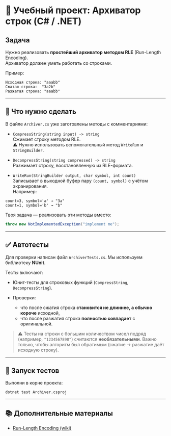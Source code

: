 
# 📘 Учебный проект: Архиватор строк (C# / .NET)

## Задача

Нужно реализовать **простейший архиватор методом RLE** (Run-Length Encoding).  
Архиватор должен уметь работать со строками.

Пример:

```
Исходная строка: "aaabb"
Сжатая строка:  "3a2b"
Разжатая строка: "aaabb"
```

---

## 📝 Что нужно сделать

В файле `Archiver.cs` уже заготовлены методы с комментариями:

* `CompressString(string input) -> string`  
  Сжимает строку методом RLE.  
  ⚠️ Нужно использовать вспомогательный метод `WriteRun` и `StringBuilder`.

* `DecompressString(string compressed) -> string`  
  Разжимает строку, восстановленную из RLE-формата.

* `WriteRun(StringBuilder output, char symbol, int count)`  
  Записывает в выходной буфер пару `(count, symbol)` с учётом экранирования.  
  Например:

```
count=3, symbol='a' → "3a"
count=1, symbol='b' → "b"
````

Твоя задача — реализовать эти методы вместо:

```csharp
throw new NotImplementedException("implement me");
````

---

## ✅ Автотесты

Для проверки написан файл `ArchiverTests.cs`.
Мы используем библиотеку **NUnit**.

Тесты включают:

* Юнит-тесты для строковых функций (`CompressString`, `DecompressString`).
* Проверки:

  * что после сжатия строка **становится не длиннее, а обычно короче** исходной,
  * что после разжатия строка **полностью совпадает** с оригинальной.

> ⚠️ Тесты на строки с большим количеством чисел подряд (например, `"1234567890"`) считаются **необязательными**.
> Важно только, чтобы алгоритм был обратимым (сжатие → разжатие даёт исходную строку).

---

## 🚀 Запуск тестов

Выполни в корне проекта:

```
dotnet test Archiver.csproj
```

---

## 📚 Дополнительные материалы

* [Run-Length Encoding (wiki)](https://ru.wikipedia.org/wiki/Кодирование_длин_серий)


